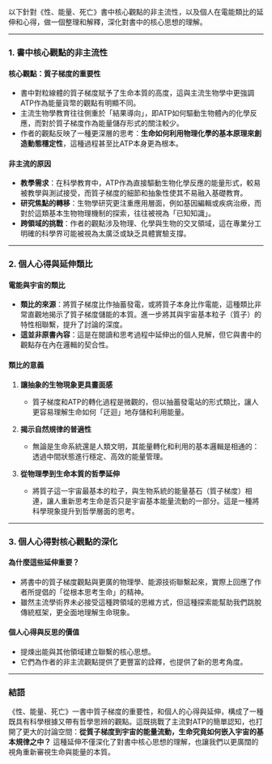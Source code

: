 以下針對《性、能量、死亡》書中核心觀點的非主流性，以及個人在電能類比的延伸和心得，做一個整理和解釋，深化對書中的核心思想的理解。

---

### **1. 書中核心觀點的非主流性**

#### **核心觀點：質子梯度的重要性**  
- 書中對粒線體的質子梯度賦予了生命本質的高度，這與主流生物學中更強調ATP作為能量貨幣的觀點有明顯不同。  
- 主流生物學教育往往側重於「結果導向」，即ATP如何驅動生物體內的化學反應，而對於質子梯度作為能量儲存形式的關注較少。
- 作者的觀點反映了一種更深層的思考：**生命如何利用物理化學的基本原理來創造動態穩定性**，這種過程甚至比ATP本身更為根本。

#### **非主流的原因**  
- **教學需求**：在科學教育中，ATP作為直接驅動生物化學反應的能量形式，較易被教學與測試接受，而質子梯度的細節和抽象性使其不易融入基礎教育。  
- **研究焦點的轉移**：生物學研究更注重應用層面，例如基因編輯或疾病治療，而對於這類基本生物物理機制的探索，往往被視為「已知知識」。  
- **跨領域的挑戰**：作者的觀點涉及物理、化學與生物的交叉領域，這在專業分工明確的科學界可能被視為太廣泛或缺乏具體實驗支撐。

---

### **2. 個人心得與延伸類比**

#### **電能與宇宙的類比**  
- **類比的來源**：將質子梯度比作抽蓄發電，或將質子本身比作電能，這種類比非常直觀地揭示了質子梯度儲能的本質。進一步將其與宇宙基本粒子（質子）的特性相聯繫，提升了討論的深度。  
- **這並非原書內容**：這是在閱讀和思考過程中延伸出的個人見解，但它與書中的觀點存在內在邏輯的契合性。  

#### **類比的意義**  
1. **讓抽象的生物現象更具畫面感**  
   - 質子梯度和ATP的轉化過程是微觀的，但以抽蓄發電站的形式類比，讓人更容易理解生命如何「迂迴」地存儲和利用能量。
   
2. **揭示自然規律的普適性**  
   - 無論是生命系統還是人類文明，其能量轉化和利用的基本邏輯是相通的：透過中間狀態進行穩定、高效的能量管理。  

3. **從物理學到生命本質的哲學延伸**  
   - 將質子這一宇宙最基本的粒子，與生物系統的能量基石（質子梯度）相連，讓人重新思考生命是否只是宇宙基本能量流動的一部分。這是一種將科學現象提升到哲學層面的思考。

---

### **3. 個人心得對核心觀點的深化**

#### **為什麼這些延伸重要？**  
- 將書中的質子梯度觀點與更廣的物理學、能源技術聯繫起來，實際上回應了作者所提倡的「從根本思考生命」的精神。  
- 雖然主流學術界未必接受這種跨領域的思維方式，但這種探索能幫助我們跳脫傳統框架，更全面地理解生命現象。

#### **個人心得與反思的價值**  
- 提煉出能與其他領域建立聯繫的核心思想。  
- 它們為作者的非主流觀點提供了更豐富的詮釋，也提供了新的思考角度。

---

### **結語**

《性、能量、死亡》一書中質子梯度的重要性，和個人的心得與延伸，構成了一種既具有科學根據又帶有哲學思辨的觀點。這既挑戰了主流對ATP的簡單認知，也打開了更大的討論空間：**從質子梯度到宇宙的能量流動，生命究竟如何嵌入宇宙的基本規律之中？** 這種延伸不僅深化了對書中核心思想的理解，也讓我們以更廣闊的視角重新審視生命與能量的本質。
